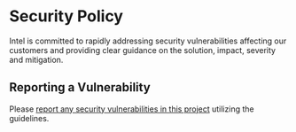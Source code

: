 # Security Policy
Intel is committed to rapidly addressing security vulnerabilities affecting our customers and providing clear guidance on the solution, impact, severity and mitigation. 

## Reporting a Vulnerability
Please [report any security vulnerabilities in this project](https://www.intel.com/content/www/us/en/security-center/vulnerability-handling-guidelines.html) utilizing the guidelines.
